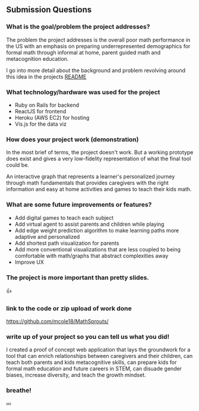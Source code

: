 ## Submission Questions

### What is the goal/problem the project addresses?

The problem the project addresses is the overall poor math performance in the US with an emphasis on preparing underrepresented demographics for formal math through informal at home, parent guided math and metacognition education.

I go into more detail about the background and problem revolving around this idea in the projects [README](./README.md)

### What technology/hardware was used for the project
- Ruby on Rails for backend
- ReactJS for frontend
- Heroku (AWS EC2) for hosting
- Vis.js for the data viz

### How does your project work (demonstration)
In the most brief of terms, the project doesn't work. But a working prototype does exist and gives a very low-fidelity representation of what the final tool could be.

An interactive graph that represents a learner's personalized journey through math fundamentals that provides caregivers with the right information and easy at home activities and games to teach their kids math.

### What are some future improvements or features?
- Add digital games to teach each subject
- Add virtual agent to assist parents and children while playing
- Add edge weight prediction algorithm to make learning paths more adaptive and personalized
- Add shortest path visualization for parents
- Add more conventional visualizations that are less coupled to being comfortable with math/graphs that abstract complexities away
- Improve UX

### The project is more important than pretty slides.
:thumbsup:

### link to the code or zip upload of work done
https://github.com/mcole18/MathSprouts/

### write up of your project so you can tell us what you did!
I created a proof of concept web application that lays the groundwork for a tool that can enrich relationships between caregivers and their children, can teach both parents and kids metacognitive skills, can prepare kids for formal math education and future careers in STEM, can disuade gender biases, increase diversity, and teach the growth mindset.

### breathe! 
:zzz:
